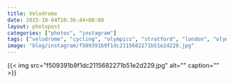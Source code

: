 ```yaml
---
title: Velodrome
date: 2015-10-04T10:36:44+00:00
layout: photopost
categories: ["photos", "instagram"]
tags: ["velodrome", "cycling", "olympics", "stratford", "london", "olympicpark"]
image: "blog/instagram/f509391b9f1dc2115682271b51e2d229.jpg"
---
```


{{< img src="f509391b9f1dc2115682271b51e2d229.jpg" alt="" caption="" >}}



